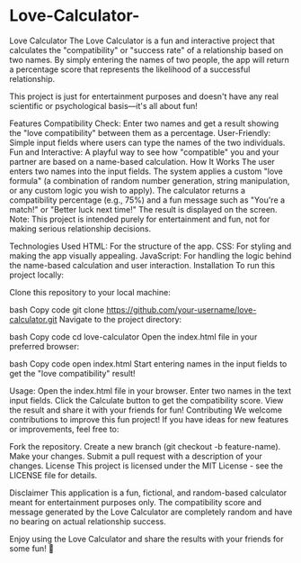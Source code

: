 # Love-Calculator-
Love Calculator
The Love Calculator is a fun and interactive project that calculates the "compatibility" or "success rate" of a relationship based on two names. By simply entering the names of two people, the app will return a percentage score that represents the likelihood of a successful relationship.

This project is just for entertainment purposes and doesn't have any real scientific or psychological basis—it's all about fun!

Features
Compatibility Check: Enter two names and get a result showing the "love compatibility" between them as a percentage.
User-Friendly: Simple input fields where users can type the names of the two individuals.
Fun and Interactive: A playful way to see how "compatible" you and your partner are based on a name-based calculation.
How It Works
The user enters two names into the input fields.
The system applies a custom "love formula" (a combination of random number generation, string manipulation, or any custom logic you wish to apply).
The calculator returns a compatibility percentage (e.g., 75%) and a fun message such as "You're a match!" or "Better luck next time!"
The result is displayed on the screen.
Note: This project is intended purely for entertainment and fun, not for making serious relationship decisions.

Technologies Used
HTML: For the structure of the app.
CSS: For styling and making the app visually appealing.
JavaScript: For handling the logic behind the name-based calculation and user interaction.
Installation
To run this project locally:

Clone this repository to your local machine:

bash
Copy code
git clone https://github.com/your-username/love-calculator.git
Navigate to the project directory:

bash
Copy code
cd love-calculator
Open the index.html file in your preferred browser:

bash
Copy code
open index.html
Start entering names in the input fields to get the "love compatibility" result!

Usage:
Open the index.html file in your browser.
Enter two names in the text input fields.
Click the Calculate button to get the compatibility score.
View the result and share it with your friends for fun!
Contributing
We welcome contributions to improve this fun project! If you have ideas for new features or improvements, feel free to:

Fork the repository.
Create a new branch (git checkout -b feature-name).
Make your changes.
Submit a pull request with a description of your changes.
License
This project is licensed under the MIT License - see the LICENSE file for details.

Disclaimer
This application is a fun, fictional, and random-based calculator meant for entertainment purposes only. The compatibility score and message generated by the Love Calculator are completely random and have no bearing on actual relationship success.

Enjoy using the Love Calculator and share the results with your friends for some fun! 💖
